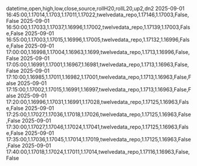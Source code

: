 datetime,open,high,low,close,source,rollH20,rollL20,up2,dn2
2025-09-01 16:45:00,1.17014,1.1703,1.17011,1.17022,twelvedata_repo,1.17146,1.17003,False,False
2025-09-01 16:50:00,1.17033,1.17037,1.16996,1.17002,twelvedata_repo,1.17139,1.17003,False,False
2025-09-01 16:55:00,1.17003,1.17015,1.16996,1.17005,twelvedata_repo,1.17132,1.16996,False,False
2025-09-01 17:00:00,1.16998,1.17004,1.16963,1.1699,twelvedata_repo,1.1713,1.16996,False,False
2025-09-01 17:05:00,1.16991,1.17001,1.16967,1.16981,twelvedata_repo,1.1713,1.16963,False,False
2025-09-01 17:10:00,1.16985,1.17011,1.16982,1.17001,twelvedata_repo,1.1713,1.16963,False,False
2025-09-01 17:15:00,1.17002,1.17015,1.16991,1.16997,twelvedata_repo,1.1713,1.16963,False,False
2025-09-01 17:20:00,1.16996,1.17031,1.16991,1.17028,twelvedata_repo,1.17125,1.16963,False,False
2025-09-01 17:25:00,1.17027,1.17036,1.17018,1.17026,twelvedata_repo,1.17125,1.16963,False,False
2025-09-01 17:30:00,1.17027,1.17046,1.17024,1.17041,twelvedata_repo,1.17125,1.16963,False,False
2025-09-01 17:35:00,1.17036,1.17045,1.17014,1.17019,twelvedata_repo,1.17125,1.16963,False,False
2025-09-01 17:40:00,1.17018,1.17024,1.17011,1.17014,twelvedata_repo,1.17116,1.16963,False,False
